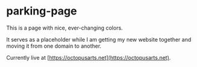# parking-page

This is a page with nice, ever-changing colors. 

It serves as a placeholder while I am getting my new website together and moving it from one domain to another.

Currently live at [https://octopusarts.net](https://octopusarts.net).
